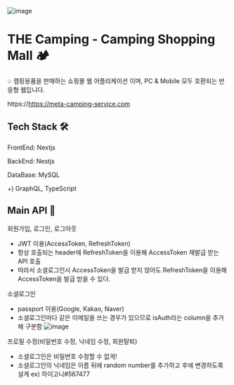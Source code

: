 ![image](https://github.com/hig0ni/shoppingmall/assets/111436454/607ca53a-f71a-4598-90dc-145aebd7ecb6)

# THE Camping - Camping Shopping Mall 🏕️


💡 캠핑용품을 판매하는 쇼핑몰 웹 어플리케이션 이며, PC & Mobile 모두 호환되는 반응형 웹입니다.

https://https://meta-camping-service.com

## Tech Stack 🛠️
FrontEnd: Nextjs

BackEnd: Nestjs

DataBase: MySQL

+) GraphQL, TypeScript

## Main API 📢
회원가입, 로그인, 로그아웃
+ JWT 이용(AccessToken, RefreshToken)
+ 항상 호출되는 header에 RefreshToken을 이용해 AccessToken 재발급 받는 API 호출
+ 따라서 소셜로그인시 AccessToken을 발급 받지 않아도 RefreshToken을 이용해 AccessToken을 발급 받을 수 있다.


소셜로그인
+ passport 이용(Google, Kakao, Naver)
+ 소셜로그인마다 같은 이메일을 쓰는 경우가 있으므로 isAuth라는 column을 추가해 구분함
  ![image](https://github.com/hig0ni/shoppingmall/assets/111436454/e04dc8c8-759c-43f6-8003-05fb5156d8ba)


프로필 수정(비밀번호 수정, 닉네임 수정, 회원탈퇴)
+ 소셜로그인은 비밀번호 수정할 수 없게!
+ 소셜로그인의 닉네임은 이름 뒤에 random number를 추가하고 후에 변경하도록 설계 ex) 하이고니#567477



